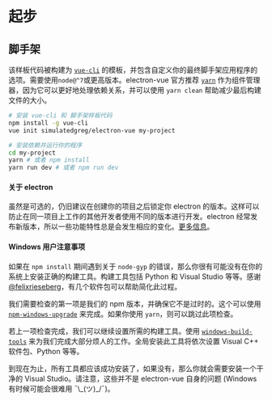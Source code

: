 # 起步

## 脚手架

该样板代码被构建为 [`vue-cli`](https://github.com/vuejs/vue-cli) 的模板，并包含自定义你的最终脚手架应用程序的选项。需要使用`node@^7`或更高版本。electron-vue 官方推荐 [`yarn`](https://yarnpkg.org) 作为组件管理器，因为它可以更好地处理依赖关系，并可以使用 `yarn clean` 帮助减少最后构建文件的大小。

```bash
# 安装 vue-cli 和 脚手架样板代码
npm install -g vue-cli
vue init simulatedgreg/electron-vue my-project

# 安装依赖并运行你的程序
cd my-project
yarn # 或者 npm install
yarn run dev # 或者 npm run dev
```

#### 关于 electron

虽然是可选的，仍旧建议在创建你的项目之后锁定你 electron 的版本。这样可以防止在同一项目上工作的其他开发者使用不同的版本进行开发。electron 经常发布新版本，所以一些功能特性总是会发生相应的变化。[更多信息](http://electron.atom.io/docs/tutorial/electron-versioning/)。


#### Windows 用户注意事项

如果在 `npm install` 期间遇到关于 `node-gyp` 的错误，那么你很有可能没有在你的系统上安装正确的构建工具。构建工具包括 Python 和 Visual Studio 等等。感谢 [@felixrieseberg](https://github.com/felixrieseberg)，有几个软件包可以帮助简化此过程。

我们需要检查的第一项是我们的 npm 版本，并确保它不是过时的。这个可以使用 [`npm-windows-upgrade`](https://github.com/felixrieseberg/npm-windows-upgrade) 来完成。如果你使用 `yarn`，则可以跳过此项检查。

若上一项检查完成，我们可以继续设置所需的构建工具。使用 [`windows-build-tools`](https://github.com/felixrieseberg/windows-build-tools) 来为我们完成大部分烦人的工作。全局安装此工具将依次设置 Visual C++ 软件包、Python 等等。

到现在为止，所有工具都应该成功安装了，如果没有，那么你就会需要安装一个干净的 Visual Studio。请注意，这些并不是 electron-vue 自身的问题 \(Windows 有时候可能会很难用 ¯\\\_\(ツ\)\_/¯\)。
